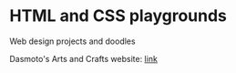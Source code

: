 # HTML and CSS playgrounds
 Web design projects and doodles
 
 
Dasmoto's Arts and Crafts website:
[link](https://github.com/Falc0n89/HTML-and-CSS-playgrounds/blob/main/DasmotosArtsandCrafts/Index.html)
